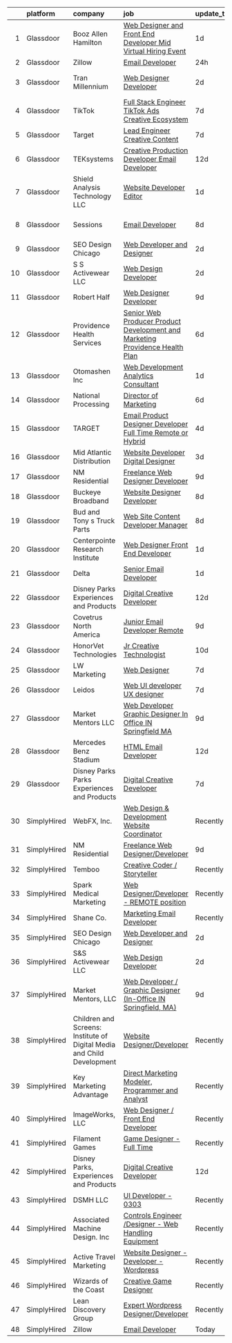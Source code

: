 

|    | platform    | company                                                                | job                                                                                                                                                                                                                                                                                                                                                                                                                                                                                                                                                                                                                                                                                                                                                                                                                                                                                                                                                                                                                                                                                                                                                                                                                                                                                                                                                                                 | update_time   | location             |
|---:|:------------|:-----------------------------------------------------------------------|:------------------------------------------------------------------------------------------------------------------------------------------------------------------------------------------------------------------------------------------------------------------------------------------------------------------------------------------------------------------------------------------------------------------------------------------------------------------------------------------------------------------------------------------------------------------------------------------------------------------------------------------------------------------------------------------------------------------------------------------------------------------------------------------------------------------------------------------------------------------------------------------------------------------------------------------------------------------------------------------------------------------------------------------------------------------------------------------------------------------------------------------------------------------------------------------------------------------------------------------------------------------------------------------------------------------------------------------------------------------------------------|:--------------|:---------------------|
|  1 | Glassdoor   | Booz Allen Hamilton                                                    | [Web Designer and Front End Developer  Mid Virtual Hiring Event](https://www.glassdoor.com/partner/jobListing.htm?pos=114&ao=1110586&s=58&guid=0000018128504397b72f4e9451a7d44b&src=GD_JOB_AD&t=SR&vt=w&cs=1_1d7a5528&cb=1654238758127&jobListingId=1007911669713&cpc=FA84DF7EA1EC2398&jrtk=3-0-1g4k50gtnq6fl801-1g4k50gu7hara800-9e9718d471a8fd7e--6NYlbfkN0Btxs39KmTzjw_u_hUXcyTcLpNeUj18C2Nw5A7DCW0FWOPSvZxadnbHwo8zrtF5VbhTEALcsQAsVPVeWG1EgPBnbjqakfcllnYVWQ4F81xWwo1D688Yr3CgetjFl95xaiOyOH9QW8XunP-N9QyN9W3LbT8sTkQRBjLIkEQmoLAmKpEJsNEAGswgWI3bW4V7x8SKSc2z9VQClbZi8-wD49sOfe3n9i6ZHDOW-IcYiI49wBxvnr5siGx712eNb0EvnOKRwILtISg6uc5DCLKWn-kHvxkk4RJQaGQ6jLY4-vM6Y9j9OrLgRZMe14XxqDRo9MQVhAi5LCOC1qHfrbu3Wvk7Yu1wmYn70xhwhHIWz5q5wZHwNwAhyO1eJhP1l5E5wF16Q_L417avx-IQbA8M2-lqGptBm-VIv60L4Tepp31XKsyp6bKENPdVMRleNDKnnB4QB0EyrkpzOLVN8nME2t-TR7yu4XqZTKoczYyp2E2ZM62Ofoi2hRKpKvncRN31_oxgPzF9HE5iFgEkcIZzTBhmlURxR_B-8Y2KgRafmHerQapKD2zRFRd2YX7JgO0nzlpcmGXSHr_ZS9OmaTkEDiUrhQWWBhcJrELUFxCkeDrZRtJCwdh46eGuNJCebIsSU1lr7Z_DjLiZvojx-9dijQ8UWJL4wVKBRGaIPp_9YqJSTRKZgBALlIvcyZjKgZczWrr5HpWqSg5y5UsO7NHYmD7FRbpDzy52ukkZnWgt7MhGAg%3D%3D)                                                                                                                                                                                                                                    | 1d            | Reston, VA           |
|  2 | Glassdoor   | Zillow                                                                 | [Email Developer](https://www.glassdoor.com/partner/jobListing.htm?pos=107&ao=1110586&s=58&guid=0000018128504397b72f4e9451a7d44b&src=GD_JOB_AD&t=SR&vt=w&cs=1_5640ebe2&cb=1654238758126&jobListingId=1007914140809&cpc=654405A9B1E0A9F5&jrtk=3-0-1g4k50gtnq6fl801-1g4k50gu7hara800-d5a371a2296d9443--6NYlbfkN0ANMurRYyPEXg08u6OamUd1Mvhk-zhFSGYIZgoJR86UvYL2v6MoUqae-sD5DnU21vr3PQNu8ZSqa2obWZbktWxgr0g78Syxir6qFJq9FS2-QcG1zbH-ZdReyN6tfx4WDorKu6fRAqkaeyW2Vts6RUdmNBZQ99TRrPTVGAhRaKI307A3YhR2uAcPw8g0Hs7yBnbR7Mo1s7Ygo7ndZJS-iTgHctXNNJckJ4qJr-UQSOzlQibySgeXQ4xpA1snQd4lQRg5ssjVRSHwOs0GrM0GSduASyaVSL9lDHf0gRE6A4nvKCYfilQ6gPOYXvcyz1tYVkBxFH7MHx1qx1i6gGy262_aZI2SDTFpCvzjZnbawpx4Gx164LT1HURsmj_gQQ-CljiH95lHObAhvN0WkB8xDGLdH7knPDBidHa3I00-GDVAvwMVlJ34URI-MafxvXwVS-QewKjOVwz2gEBIivWA1Cj6KNt23iLxMjTI_e7Ljof8VrGj5U_eUQqIVVKAJ1aLkCQezeerfh4V8quRo3TwZdJbcNPHGLZ3dOxWkhHkOX9X0WQ5bWWWm6xtwNjB84r5X2wEbz-bKnl9_c80-gV-aKmHLwyWFOtLWyhl-evEnk68rLxJOGc2uIVaWGkMulEuJwcywucSZOuwh3yn11IKc0z3dP-V3KqI_PNnA657AwVV-UCfB0LewzxN6pnjUJbuPti7NcRvKEhpK7dadMr09P9b_xgLIrbyF7E5vWJ2Sk_0VuC4h3-EWXQ9N6A2F1w9tJQod77QLlVAyv8wlKO_XMjrjMJAz6cbUTmrE6IkBmqJwEL12XS4d98qEaC8wlwNzeFiDiPBkaS-HmVZt4qpZGVVVU0ukjiZqVuj7dcnFKjIWdH8ifnI8AFLt_zri4x2fqg%3D)                                                                                                                                 | 24h           | Remote               |
|  3 | Glassdoor   | Tran Millennium                                                        | [Web Designer Developer](https://www.glassdoor.com/partner/jobListing.htm?pos=106&ao=1110586&s=58&guid=0000018128504397b72f4e9451a7d44b&src=GD_JOB_AD&t=SR&vt=w&ea=1&cs=1_9356bd9e&cb=1654238758126&jobListingId=1007907064996&cpc=31763034DC79FFE4&jrtk=3-0-1g4k50gtnq6fl801-1g4k50gu7hara800-4380dd67a871539e--6NYlbfkN0Cp_WSJKd_Pz82imZmURPbhd3kYBsiZi4lpMLOH6vOlLMqbuwfEg4rdHZ-5cGPka9Gjdk3C_6PRJ7cT88hxlBe2xFYnDicuHradAybaxUoCuY-ore5IEssfa27lIp0dCqN4SMBsLIG0i2PLGVZU1PzgG-CYQweitE9Q0KmStWUIySVfI0HceJXI5oiuIiYvPKZThYYpjfFYlZN2PRpq433itYWwGOGZf85yzA229kX5C24BRbuoZuwxKE9uFJDmMLpLUMNUpHS93bSPkhVIpZw3LwIAOI8w9CpXeb2WqXZBABD_oxrFtFiJL6NtqVS0hYMOwlIQmzYgjYPaOAMyDwLkNK_dyheE7CJsHixBg9brpnyNUO_jfcpECFGxoVrPB3euiauVqQhtUDYtBOa49K0d5rT8uXVVVPEu8flo34oQ2MDxt7w3rIWxjwPYX7T-T7DdDHTZbfO--YmXhu_oBgTdxwhPOb_brZjLHytm42rlf1NSW3qyGwQjfpnJywLTv5M%3D)                                                                                                                                                                                                                                                                                                                                                                                                                                                                                                                     | 2d            | San Francisco, CA    |
|  4 | Glassdoor   | TikTok                                                                 | [Full Stack Engineer  TikTok Ads Creative   Ecosystem](https://www.glassdoor.com/partner/jobListing.htm?pos=130&ao=1136043&s=58&guid=0000018128504397b72f4e9451a7d44b&src=GD_JOB_AD&t=SR&vt=w&cs=1_056855c6&cb=1654238758129&jobListingId=1007895015938&jrtk=3-0-1g4k50gtnq6fl801-1g4k50gu7hara800-bf78653741d4ae0d-)                                                                                                                                                                                                                                                                                                                                                                                                                                                                                                                                                                                                                                                                                                                                                                                                                                                                                                                                                                                                                                                               | 7d            | Los Angeles, CA      |
|  5 | Glassdoor   | Target                                                                 | [Lead Engineer   Creative Content](https://www.glassdoor.com/partner/jobListing.htm?pos=110&ao=1110586&s=58&guid=0000018128504397b72f4e9451a7d44b&src=GD_JOB_AD&t=SR&vt=w&cs=1_e8954dac&cb=1654238758127&jobListingId=1007895429166&cpc=F2E91DB1AE7076E1&jrtk=3-0-1g4k50gtnq6fl801-1g4k50gu7hara800-47f659a342ca9cdf--6NYlbfkN0AgONBeCfCTVljpwzR96jFX3mtyFC--n153CYnqiKkqIbEzGownH_L0_wgVvmdp1a2bfVqkckYn9Q2lr1FOqDGHhXGRpztYuKil6dk7w7GOsIU6MaNIx2VG813d8btbZtEEHTQgxP_mED2OtB8l09ia6xzVcEkBp5Qzp4W5Y1PgAShkD7IPQxZuacIyLCeEEiTIduF1ZWCJD99ostDunkbQ2QzuPHMb4mFgrO2BDRnQyqVCAP9JYPhE1ET3D6MRLHzAopGiibYFtiOLjtXjfqd4YfKFnPmXjUBtBMSPhdpim5DIzW7zXiF4qxwr07oYGRdkU45AlfkhxbLNQ4_jytU6F05PkJ8auZfS7AY2T666HVtNdfRLp9--z7go9TnUXqy4s8rQXge5c1O3gqaT0SM9wy_2Qv5mHrwrMSnnxIOAR8BAIdNoGmvTE3MQRubHX70%3D)                                                                                                                                                                                                                                                                                                                                                                                                                                                                                                                                                                                | 7d            | Brooklyn Park, MN    |
|  6 | Glassdoor   | TEKsystems                                                             | [Creative Production Developer  Email Developer ](https://www.glassdoor.com/partner/jobListing.htm?pos=116&ao=1110586&s=58&guid=0000018128504397b72f4e9451a7d44b&src=GD_JOB_AD&t=SR&vt=w&cs=1_bd0d3981&cb=1654238758128&jobListingId=1007881109878&cpc=6FC5BA77C9A4CD78&jrtk=3-0-1g4k50gtnq6fl801-1g4k50gu7hara800-e35d547a0e4b5d47--6NYlbfkN0AuKz8EBO1xHDEL7V2YF9xF3dC_I9B9i-Zw2Jh8clPMK9BxhHDJszxSyW718EipT5NZMj3EBOgIgA0uWwEm3DTBgaZ73Oz_rNtrM0hv37lKMHXbIT4xzy-gWqWw3lbC-4Gcj_6cHd4C_zCD1WLTPTYUZx3xuhaIYNUjvb8pA4ThrviyUqYwdwRFE4ZVOjgjlu2Bpqdctnf8DAx6XKfd0jGRZhuVIiYgmeqdbYa6lFA3e7ySeKNJ0uOapbom5AlJjI5NXZIRHCS41SSG4dqTLUuyqVlAex6tQ61mY6YQYFKantTRxaFjCXTaoND2PG-LTwjPRjzXJnvLXE8EAhzygIlsARq8Zji8XL9Ezl1PgZtudcxV5UWRohj_UFWgy2OidpKRUd8tI0DsrAPZhH8v6fF4v7GedaGtGG0n-9bY1PKDuVW0GYNNAFsuKuqgOczAy_VtnyvPdrhg7RdLFDumI9botQHoXIRjRJ5bys9A2yIfhXWZgujwKQ_d3S-CbeHR2dzZC2tjeIlariDJfCyoyF4hLv5hiFOT8Rd3g54u9XOnwAIeXkO9pLAsqy1sh-EX109z-2DTpfHHJlGSMUlmGCrFn9xHIG85V1cxksbOc56HpCfVHHfv_PWAxO6lplGfBfQgrGDKnQlyne8lKfdEKOr9UqHoihVJJydlh4wqX2M4dL_Bn-C3kyraxCR_I6HYr93kPILIoJ08UGTv7JQ0hMAKjbjSCMPssFpcuvrc8M_57fQV8uLsPEdKSdpcS_GscAZN5rMQanke9METprwlAq7We5K5mf-iUTpgPUq1w867OLqWVtzH9dEIE-k37O5IoFpiNRS8SP194Ac6ZJ6TGkL5o4afJ-MyhuVlsmLkc8LIpGQZBkr5X65tZY8yzDKht3lWsXhretxlF8lJNlJKBSRzcfKOepsqt3SLZQSRSdU5ATGhueP4s5m0i_KCD9JIeJh1oB493qhEyw%3D%3D)                   | 12d           | San Diego, CA        |
|  7 | Glassdoor   | Shield Analysis Technology  LLC                                        | [Website Developer   Editor](https://www.glassdoor.com/partner/jobListing.htm?pos=104&ao=1110586&s=58&guid=0000018128504397b72f4e9451a7d44b&src=GD_JOB_AD&t=SR&vt=w&ea=1&cs=1_451b1ff8&cb=1654238758126&jobListingId=1007910318418&cpc=15BBF65FD12A0AA3&jrtk=3-0-1g4k50gtnq6fl801-1g4k50gu7hara800-1892fc351d5545fc--6NYlbfkN0A7LSr4CKZbumFuJknH5ykF-QeZfrUa1JqeHNw83nAVsH8lo3uH_6lugSpin4uZHVi1kMiaB4MGUQ-QxtgHE0ovt8yOD-Sl5ApIsHXCZxiEtMS6SqhOo4dhLxdscFZ0bESxhugF_VPlDnSTY0-BF8B2APJCm9FWs9Q941fcoRAxd96HFbEEwfsfw4CtRgTJuqki2L9tsLuygs1GfPg3tnMPxubHVemotq6hUkozdedv1Wacbv_gIY1E3rJu1wext39JDpYGk6pLmdg77_JAxkrf5krcSJWm7Xb5JDfPg8s8TpZ8NxjMbglVZCkg5gHgFax40ytQy8yKdV0CdfawQLT4lpOFQiRMMM3TVCIvdVEYx2iWKcZyVVNSsmssXPxoJTr_m3kH0lIZXJgHY0rKwIPfLztx7UvIftvX9yZtnXbKBrQc7FoCQMyqgevF4Ttyd4iYm6cfHU54L_ZtMnIF3zKMvgm8Xwrtd-PO-JZ67yu9i5rs01VeaozqFHz0l6Dzg88%3D)                                                                                                                                                                                                                                                                                                                                                                                                                                                                                                                 | 1d            | Fort Belvoir, VA     |
|  8 | Glassdoor   | Sessions                                                               | [Email Developer](https://www.glassdoor.com/partner/jobListing.htm?pos=128&ao=1136043&s=58&guid=0000018128504397b72f4e9451a7d44b&src=GD_JOB_AD&t=SR&vt=w&ea=1&cs=1_fcd07e1c&cb=1654238758129&jobListingId=1007892911306&jrtk=3-0-1g4k50gtnq6fl801-1g4k50gu7hara800-9548a622875b6647-)                                                                                                                                                                                                                                                                                                                                                                                                                                                                                                                                                                                                                                                                                                                                                                                                                                                                                                                                                                                                                                                                                               | 8d            | San Francisco, CA    |
|  9 | Glassdoor   | SEO Design Chicago                                                     | [Web Developer and Designer](https://www.glassdoor.com/partner/jobListing.htm?pos=122&ao=1136043&s=58&guid=0000018128504397b72f4e9451a7d44b&src=GD_JOB_AD&t=SR&vt=w&ea=1&cs=1_07477e2b&cb=1654238758128&jobListingId=1007905745551&jrtk=3-0-1g4k50gtnq6fl801-1g4k50gu7hara800-edb5c12235ecbca6-)                                                                                                                                                                                                                                                                                                                                                                                                                                                                                                                                                                                                                                                                                                                                                                                                                                                                                                                                                                                                                                                                                    | 2d            | Remote               |
| 10 | Glassdoor   | S S Activewear LLC                                                     | [Web Design Developer](https://www.glassdoor.com/partner/jobListing.htm?pos=102&ao=1110586&s=58&guid=0000018128504397b72f4e9451a7d44b&src=GD_JOB_AD&t=SR&vt=w&cs=1_204f8f34&cb=1654238758125&jobListingId=1007907546318&cpc=FB5E57925FE7E5BC&jrtk=3-0-1g4k50gtnq6fl801-1g4k50gu7hara800-9a94e0e65c736bca--6NYlbfkN0Ajr136nt6A_LHOZ7dazkZBMRVGXfFx1UH3hXSlGZi78qV2vh4IIPaG56QxCFgA56Adpr9RaXdipIXu1R4bmSOvMziN5foyE-Hu6-wOJzorB798i-BTTof0WkY407sJ8JJ-b48jkEdELNvzxft-sRf5NMtJ6JiYIBRDHRpWroXbQqBaO_5kxxHvN-KYbt9H9FU-F8bCVWeed56PDkhqUEuRGHhHzWK0Nu3lZP0kPet2iRwACwaCwOfDb-EMyWgGqkHFG_4TpsgnkNsjyJIwiPAabF7zNEyoyK5stq4DIxbqV90FTNdlxPr1FSRfNF8rW1BWehOuT46LTVaMvt7fKBiPzqpspMIOkuSFyf-VFwMNrZkM4mDAMvrmseC_0zuoHFbwCJsWW1_PtaLAVDUq-w_hOEn0Ok0f5l0K0SjFvE7kEDN4J3rcnLh6S8jy5WRRnvztZoN1USY3ihRI_TroPYWm4szN4r_HZl6wb5sFn7-h7koxysanPaO54GYK00tRz5cIO111ZKP-Yt6Yyllrq2GxWcnFD2-QcLhh1WhndNgFf06ypf_nriiTxSN3Fqg315BiFht5U_NVKhN9Wx1Bfpe-GX7Nt0UdajRGzSJwCzaEEOZRmG7KpfmKAWYLz6jjU9XSizbDMfYMek0gvhKFmtqFAXn9GMJ1Z3RD5ZLaRKF6xBqPXopENb_YQpcK94WUV_z8o1MAy56lrnSwwvC7h6rxq-VW5SxEan8nB45QjXVDJcMT_zehA-WW8Fkv7lgqHhd0BuI1XMgTMQ%3D%3D)                                                                                                                                                                                                                                              | 2d            | Bolingbrook, IL      |
| 11 | Glassdoor   | Robert Half                                                            | [Web Designer Developer](https://www.glassdoor.com/partner/jobListing.htm?pos=118&ao=1110586&s=58&guid=0000018128504397b72f4e9451a7d44b&src=GD_JOB_AD&t=SR&vt=w&ea=1&cs=1_14385dbb&cb=1654238758128&jobListingId=1007890068166&cpc=451933188B21919D&jrtk=3-0-1g4k50gtnq6fl801-1g4k50gu7hara800-87c653a9571dac9a--6NYlbfkN0CpzDdaQkua3np5pkmj49lKioZwmwxQ-yx5plwbYmV_M6xSIJIkD0PnUNXzipg6tz4tq_jVzWLXVFyKCxzqtIOfUzxPOzTYvTnZPm6L1GisFSlmh5d1NpM_lbsKx80V0NTAF7MUf78H2ri317Ils6YbjzhmNo8GUyXNjCaAeAR0BsrwWkuwdiTE2WXmnwFgKMop14af2WZ6_xjye7v7b3IEADudN_Ih_ZR_ZDN6K04mGYwV8woNM9MIXMft9NN7eFtTBBbt2B6eFQt4CphqpI3qfMOVE7ESpdW6rVNhKHCk8_cIUl5VoGQzZTESpCPOyxNuUSggmsi37p8_mvW2Y_LXSo9huqek9xsry8FDcn6uUESiZHuy8YRFI9Uglt7nnozssnMluRVicBRBrOlv0IAw2xmqHfsbkAtwKwFPy7IddqDPJa0Cml6cVsrns2ypwCesTm-OeAoM5ukem5iuX6rLLu1gROiDnXP9Unjl4-laOtBZMfh8D-4LgRee2ock33twXrFdlCUsbC_RPiBoAFVyCU5cR0lD5qIUlndDH3Z4DcPKw9DKXbrn)                                                                                                                                                                                                                                                                                                                                                                                                                                                                   | 9d            | Addison, TX          |
| 12 | Glassdoor   | Providence Health   Services                                           | [Senior Web Producer   Product Development and Marketing   Providence Health Plan](https://www.glassdoor.com/partner/jobListing.htm?pos=117&ao=1110586&s=58&guid=0000018128504397b72f4e9451a7d44b&src=GD_JOB_AD&t=SR&vt=w&cs=1_98a68178&cb=1654238758128&jobListingId=1007899611812&cpc=723ADC3DFE402989&jrtk=3-0-1g4k50gtnq6fl801-1g4k50gu7hara800-36b7d377ce70bda0--6NYlbfkN0Bj4lYZ0M5yxxa7tyFbHAWUP1pysy1FBvN5vSuPAcu0BMe6Mf0ijDZBJeViOFGwhCqFR6PeJHPG0GfZpVRe_rSJj2lZcf9j3GhMYzDhg4OHVrt5ve33HTVkhEC5dBZAuWnYU9plbQITc7H2zFDZZ13QY_HkfT73etJtWDUTRiaLV8tDbW7HSVpEVrRmJyHzc-0yLRzF_3y30Vg8FiUKowLZAt3BIJZLSn8oMHZM7DoBBEUeiplaGOL8RwkDRvNxoIXT7IB2D9NGVMmhJT-Jr3OM6IIXOqQPkarp74avuZ9DSISSts_JqcqziTnGZ6MDtD-coTCpMs-ViehQBmqANDnvsz6h3sQJ-wkxU9kpOK8YvqcsuQn7zg-jTVyPZhu9Fbf8J0zbCAwtDdyiMo-ZF4sUsEQpn9gGdphJqbyQ3FMUpWHSRG4gHYJDSOaP-40g-ooYzEY6HdgfR7DDxuIYQ-RWLrj46IGrXQe-KCly7nbwEOrgxUp4mj6j7NgeohGkpQ9UVkOoSv23Kd4BgeTbAKzO_erQ4_OfoFFBWP9_RdKYvgBd2PMYUYcu7YpZDksznt4%3D)                                                                                                                                                                                                                                                                                                                                                                                                | 6d            | Vancouver, WA        |
| 13 | Glassdoor   | Otomashen Inc                                                          | [Web Development   Analytics Consultant](https://www.glassdoor.com/partner/jobListing.htm?pos=120&ao=1110586&s=58&guid=0000018128504397b72f4e9451a7d44b&src=GD_JOB_AD&t=SR&vt=w&ea=1&cs=1_7f47e563&cb=1654238758128&jobListingId=1007910044357&cpc=F41FEAB56D215062&jrtk=3-0-1g4k50gtnq6fl801-1g4k50gu7hara800-7f9d6fba4d1984c1--6NYlbfkN0DTvtoqktU-aaZHXeGwDg0D5Yy7XbOWxpdcnJgUddNWsDjBWY6ZI834NPhZpr91kLa3xmeoAv2VDAkr4EsHgtAhMA5CwwH4IdeO5pgFdE-c4H5WcIXlUVpA5mYf8iEbNQkIHiWMr2KDg4vuVh8UkHwhXPyBDYqg_UDw3plJFNF8tkSXGwQG_j7x063Y7VKW2_b1sYsG_IJRKoDKQzaZQ2CQL6nPBXuLsHqHAeZAG00NaKDEDM3FWsOVNF6xo0gfc4SUb_qbrpLPPT2gVX5UUzi_CJnYNUs5hnt8npwpka6PecrkNVeynYDMdZqz56ZfOMO2skqv_sqB3qrojWXj9pZL42puHuI2gT2tXWjQP3QBLXJKe1MKEP63xn9v_JbHMm-USfztis1jnUBFqCXfZ3ROObLcmQPjBTruY5OzSl-2TBBafpysNJ2Pj5Yoc6-hFMDEZ8JX6CYgI30WM82VZekpu9-32cs7nO_X6DlOujgDvSjbeu3wxHnYuP38BRWwIakArJ-nSCuGcw%3D%3D)                                                                                                                                                                                                                                                                                                                                                                                                                                                                                       | 1d            | Zanesville, OH       |
| 14 | Glassdoor   | National Processing                                                    | [Director of Marketing](https://www.glassdoor.com/partner/jobListing.htm?pos=108&ao=1110586&s=58&guid=0000018128504397b72f4e9451a7d44b&src=GD_JOB_AD&t=SR&vt=w&ea=1&cs=1_4a439c47&cb=1654238758127&jobListingId=1007899258396&cpc=66EACBD3E279A8FF&jrtk=3-0-1g4k50gtnq6fl801-1g4k50gu7hara800-947b267017f87e14--6NYlbfkN0AO-lx13pzomzdSppJUWL3QXsQT8oyFk4U4LWH8QC50Cr-zBueLseaIpkkkJPr_5hKBI-HdPp9CW4PwmGJZ23fbNpF3sOv-Qz5rN0rZXmH6HfM2DjqljLBGoEdTx-afSUvuzP0UerW0Vy09R_u_c9qM-Yx3Qx3IOKHmM9nm5-AmRkNNPqyijCRBatfRQTE1AOm_I2sg7g24FML5dUvye5Oe87CLM7teeZ4gPPNqRDbvDiG1SW0M-mJ1RGs9zFlNo80zGW3umdHFibRxsdLrHkhqOtTV5g1QIHfh6cA2Pq101c8qig5mGFG98EYaB6ooCAp2cr2gn9cvxpi4O8i1OVsWwO7zJwzjUaq2apU-Etpuy2CbwbAAsKkyrstekzShVesg2Azw4mW5CcRA0e8p0ukZZiNSV8ACasMuY9Iaq2ciAkyGgkXyGobRfCpUTzvU5xbzsYXAm7dG-L_N9YJpSruNLv1TndDNe0v_X1QxjaTXfahLsHAFHX5hYxt4tSHz162UeINg4RmT5Q%3D%3D)                                                                                                                                                                                                                                                                                                                                                                                                                                                                                                        | 6d            | Orem, UT             |
| 15 | Glassdoor   | TARGET                                                                 | [Email Product Designer   Developer  Full Time Remote or Hybrid ](https://www.glassdoor.com/partner/jobListing.htm?pos=126&ao=1136043&s=58&guid=0000018128504397b72f4e9451a7d44b&src=GD_JOB_AD&t=SR&vt=w&cs=1_3bb9ef6b&cb=1654238758129&jobListingId=1007900471696&jrtk=3-0-1g4k50gtnq6fl801-1g4k50gu7hara800-d89c527548f3a6a0-)                                                                                                                                                                                                                                                                                                                                                                                                                                                                                                                                                                                                                                                                                                                                                                                                                                                                                                                                                                                                                                                    | 4d            | Minneapolis, MN      |
| 16 | Glassdoor   | Mid Atlantic Distribution                                              | [Website Developer   Digital Designer](https://www.glassdoor.com/partner/jobListing.htm?pos=112&ao=1110586&s=58&guid=0000018128504397b72f4e9451a7d44b&src=GD_JOB_AD&t=SR&vt=w&ea=1&cs=1_364c09d9&cb=1654238758127&jobListingId=1007903294411&cpc=632C08DE5A4EA969&jrtk=3-0-1g4k50gtnq6fl801-1g4k50gu7hara800-2b67c79111503ea4--6NYlbfkN0BFoUiGhYgMv7mY7eF-LUw5iBVmnYrkwGa4q8pcO4KaVnLrhYX2UEPCV2Z8xr9c14HKUUNq9DvnCyysFLQSGDIXNyuipCfsfrXAIskEj7Qd1qOVlTRTHFDUJjSUZy5S8u-oMzntyD7XA4wR23HXW9mL44-sFXbxUo5zag_3hC_G7woMXF7Qes8IAeHwMkVNk0Llx1NtYyIncxT2P9snNt2So2UX-9fWUiSYXKshokLf5lRN9oHABHQGE-b3fVdJpulWXlTZqjFfNEP-6GNjYRQpIHyV_wau4w7Kt9OFXU6c3b7TWNOQc4DVawY2oraPDAaNncB1QMN5JOB0lwYhT6XOrW_xQWhKhO1FXnqhs5azklAd21rS3vnTF__Dd0UVMvnqhaPFeTXzGCAmRwTR30VsvBVA_TjBVBPjioTHJGfgNTza8unsexrnQCOd3AJYax7h1KUVQg3evFF60Vmrub9-rl4gDqV7ex37eNzwxk8Vi5dsDzk6pQPs6KCxOTn0YrcXkB-m49xAIQ%3D%3D)                                                                                                                                                                                                                                                                                                                                                                                                                                                                                         | 3d            | Durham, NC           |
| 17 | Glassdoor   | NM Residential                                                         | [Freelance Web Designer Developer](https://www.glassdoor.com/partner/jobListing.htm?pos=127&ao=1136043&s=58&guid=0000018128504397b72f4e9451a7d44b&src=GD_JOB_AD&t=SR&vt=w&ea=1&cs=1_393bda3f&cb=1654238758129&jobListingId=1007889424611&jrtk=3-0-1g4k50gtnq6fl801-1g4k50gu7hara800-8b33379d0efd92ef-)                                                                                                                                                                                                                                                                                                                                                                                                                                                                                                                                                                                                                                                                                                                                                                                                                                                                                                                                                                                                                                                                              | 9d            | Orlando, FL          |
| 18 | Glassdoor   | Buckeye Broadband                                                      | [Website Designer Developer](https://www.glassdoor.com/partner/jobListing.htm?pos=115&ao=1110586&s=58&guid=0000018128504397b72f4e9451a7d44b&src=GD_JOB_AD&t=SR&vt=w&ea=1&cs=1_07f1cd80&cb=1654238758128&jobListingId=1007892444672&cpc=654405A9B1E0A9F5&jrtk=3-0-1g4k50gtnq6fl801-1g4k50gu7hara800-9d3796651fe43207--6NYlbfkN0DDmOwFuYy1-IGhenWxj6rZmHL3sido_coM9cPKCevLMh9RSnvCRogTTFMO-82f4dc21FJUjC2rci7LGqOPyQIvZuW5UBiz1-ZpCepqKz1azeuBgdLRUyGBNyWZJkyyzkX0hB6Nv7GEYchU7jHch1Yng2OHXqu9JtvBzn3gEAC0o7aS5MkJLn036p2_zFECVRWo2F1LnSrzbcLO-veRUvhU9Un4BPsNvEg-TSmyjUiQbVQyHtxY43obLvlaemhWT5qqB0Ct8rBlFJpdse3vq11KUkadyl40BDvmuTmB5Jpkg7twprV2idLA65H5ZKbOJpW5_xjXaXGyU9KH2T63FX13F1TkXGlzcBaEtDDw6wu4qGRrEnAOJR2xxPK3QeaWOXR8JoDv-_Q9QuGQZbvNCrhIvsELZbK1nJ3vxhTnmTWXjR1EMhFSshCpPOogFlEYVBD1wJMv3UWWhiAp_bkWqk460o6ktUptczPBgd4vYbdpGbf7TC077NzzxL9lj382HrnCi9gDAhLkBg%3D%3D)                                                                                                                                                                                                                                                                                                                                                                                                                                                                                                   | 8d            | Toledo, OH           |
| 19 | Glassdoor   | Bud and Tony s Truck Parts                                             | [Web Site Content Developer Manager](https://www.glassdoor.com/partner/jobListing.htm?pos=105&ao=1110586&s=58&guid=0000018128504397b72f4e9451a7d44b&src=GD_JOB_AD&t=SR&vt=w&ea=1&cs=1_c3a96b9d&cb=1654238758126&jobListingId=1007892151006&cpc=A5A1FAFC3DFA52A8&jrtk=3-0-1g4k50gtnq6fl801-1g4k50gu7hara800-37a9e411a789a9f8--6NYlbfkN0CMqAU-OFBhsNaRR6vp3pP6x0mFi-Km7glRX3whY4SgNIBIyXQ9AXISazul6OWJ2Bk5SXF1yXZv6S8dni972IUibODOVIXi2_HBUt_lfApBnXxryqLNYKnIy-uaGMWiJwnmBruXJKjnfDAOyDxhXq17uEk7hpm0FSAIZ3wee1DTvTZWAko0FNAYIrJoFQhaWZFaCuGpFyt8ixEgGzJNJU6PdCFKDNt1HXIFGwdVzXFeQmhsdePWi6G-vG8CPtDzw3ZQZ8H2hB56yzqv76MTI9EZqP3eww7H4BXrkgB6U8tD7UrrZcBBZNjX1iOIcBY-oiXRZwNZOSIUVylMRRvjERTf_k6rz9EYr6WK2EUhJnbrhL26gRTXHw6Bhbdzsy2sEQtVC143P_C2Ukz-ZJZ4Bsllw6e_7v_tnGANvt_wZf5CaG18caWcarsl22Em792oF8ViI6WnVTfzlJMEHIANu-ZiOaMckuj2REnoun90zV5pViyJFxXpLUid3TeXemyI7Sd9F39F2IRDiZ8pselSphDi)                                                                                                                                                                                                                                                                                                                                                                                                                                                                                       | 8d            | Romeo, MI            |
| 20 | Glassdoor   | Centerpointe Research Institute                                        | [Web Designer   Front End Developer](https://www.glassdoor.com/partner/jobListing.htm?pos=109&ao=1110586&s=58&guid=0000018128504397b72f4e9451a7d44b&src=GD_JOB_AD&t=SR&vt=w&ea=1&cs=1_e8921818&cb=1654238758127&jobListingId=1007910194036&cpc=923E3B470662C757&jrtk=3-0-1g4k50gtnq6fl801-1g4k50gu7hara800-85249d8c0b1eba2b--6NYlbfkN0Cqv1zf8CiqPVm8PMYOa0ESPiL6fR4Vwuohy--AjGmshWjQE2eUqJ2wmAbySNuFR3IuqTVoUt_qYKmAe-SxV6MzQN1xhfmOSRPCvNmLSed0NjxqycnLSRQLQ5-48B3kZKEh6aeC0mfJwc41Uc2P_I2kPLI16Y-2mXa1onDs7iPv4C8ADIbJ-us40vHOpsVKfJMMC9mNbZ-CSsNoSmXnTXfwon29yTggdq9za-5WmkA_c96_lSrYjTPNP9LXiysEL_PWonU50SjwLV611KnZBpqrWvu8urGqMvlsXrPii6bVbxfcWTtoNujmVmGx4DAXuaLZIDIdwgoCzJE10LpoJNW5d0w93WyNp7m6cEEDpXH6-8tSahZ8aFf6GyLuz3lBvnEHz9sMBSoDPXayVHcaCPHRxcb-08SDu6OQnaDS12zFQStV8Np4392wbRA5zvLQ0TOpXxTmyXZu0KEB3Bai52KvOh-xurSq8Z9KzFfUfN2Q6JC-c5XKAZgfsVogTX7wLxVUsInfK5OLeg%3D%3D)                                                                                                                                                                                                                                                                                                                                                                                                                                                                                           | 1d            | Beaverton, OR        |
| 21 | Glassdoor   | Delta                                                                  | [Senior Email Developer](https://www.glassdoor.com/partner/jobListing.htm?pos=124&ao=1136043&s=58&guid=0000018128504397b72f4e9451a7d44b&src=GD_JOB_AD&t=SR&vt=w&cs=1_38f993cf&cb=1654238758129&jobListingId=1007909409494&jrtk=3-0-1g4k50gtnq6fl801-1g4k50gu7hara800-b5686bcb9fe509d0-)                                                                                                                                                                                                                                                                                                                                                                                                                                                                                                                                                                                                                                                                                                                                                                                                                                                                                                                                                                                                                                                                                             | 1d            | Atlanta, GA          |
| 22 | Glassdoor   | Disney Parks  Experiences and Products                                 | [Digital Creative Developer](https://www.glassdoor.com/partner/jobListing.htm?pos=125&ao=1136043&s=58&guid=0000018128504397b72f4e9451a7d44b&src=GD_JOB_AD&t=SR&vt=w&cs=1_f9df370c&cb=1654238758129&jobListingId=1007881333218&jrtk=3-0-1g4k50gtnq6fl801-1g4k50gu7hara800-9d78675828d93b71-)                                                                                                                                                                                                                                                                                                                                                                                                                                                                                                                                                                                                                                                                                                                                                                                                                                                                                                                                                                                                                                                                                         | 12d           | Celebration, FL      |
| 23 | Glassdoor   | Covetrus  North America                                                | [Junior Email Developer  Remote ](https://www.glassdoor.com/partner/jobListing.htm?pos=123&ao=1136043&s=58&guid=0000018128504397b72f4e9451a7d44b&src=GD_JOB_AD&t=SR&vt=w&cs=1_d3b16eeb&cb=1654238758128&jobListingId=1007889463657&jrtk=3-0-1g4k50gtnq6fl801-1g4k50gu7hara800-eec3acbce98b5581-)                                                                                                                                                                                                                                                                                                                                                                                                                                                                                                                                                                                                                                                                                                                                                                                                                                                                                                                                                                                                                                                                                    | 9d            | Maine                |
| 24 | Glassdoor   | HonorVet Technologies                                                  | [Jr Creative Technologist](https://www.glassdoor.com/partner/jobListing.htm?pos=119&ao=1110586&s=58&guid=0000018128504397b72f4e9451a7d44b&src=GD_JOB_AD&t=SR&vt=w&ea=1&cs=1_6c009788&cb=1654238758128&jobListingId=1007886424127&cpc=8795CF9063CD573D&jrtk=3-0-1g4k50gtnq6fl801-1g4k50gu7hara800-adc588b7d6222908--6NYlbfkN0CPAXerPCigbGFrKuhnd5kMF9E892YZnMhVyLV70FU6X9q2VHhXkacy4oEVJb7uP5NHMcXyFfEapxyPyLvfC3aTJtIai2clDhq1fRs94PEaTc9FfrSeXv_6nshO3Rlr8kFFJY23xZzzYdXb18O3buVi02PWBO9K1L1OSdjCRq6Qds9bRlrLFM4XH3dJIUQsGUdX4l_E_pBAYa4VCD1PAvD5kE_8Hv9BV_Thdomn_uePeYKZeifqttgVEHcBrX45tjGsyxcYsAgN_2YWbcl-o6-GfmzYfeygqoiXIj-9lbhIf8BKtrxTx0Ca50WfCZFuIQclfQGuYAPb8qte14YD5iclrvXXnp-9wCrfoZoqwrPwnXVqmaaugO0FlvgdOV7u-EGIrCiEnAAoZxksYzTWt0d0H55Wn4dd80PUKvvfYfNLFKjJNHFipWpcahx-2-gsQZjQsfx6jlI8hpfEsLSlum3eDmwW-S_OyVzu-0VKB8suVFs-4N1hFKD3jFn10drx-MWWjCn3BnYKF9E70eNuREGZ4sCYoS5Jv-4VvsYnqzla7RXMTKSS4bjYKXf5Vnr54Ot7JVDl8OdA3yOq7anIDql_WLmsbbl9uy1pQ1XgU1HZRoOjp12WDeSEtvIZJSiNklkkA9tDnUsfqd11TDo1bV7mi6WlSRevgljf-xWTDa1AwlsjK0dx7snp1gQH1lVFJ0oWG3Du08aNgHkiPCYjorvLYDHa0xI4JAjQiNISqC51h_l10FAfxWl2kGPE4Ph-KcUOXzkiAhBZFMNj0DKKz-0WJjDW8fZUJiiptFMYwaRR4pp-bFzFQQr9YO16eeSnGK0TH-j07U0qI737Y1ua_KN8vyz1f0brwKfcfuxajxXkSIqBQAY3B4lw_6-CPztByOSWZKHq6H346mWyL5ln9zW6PjEmMe9xeh6wabQQ5ZeFUsgO5c2UrVIhZmmbxpoDEvfqWCVB5UgDko7HSidAyj9-oH_rb1XiYkVCwBhwoLYtYiQq--QOZZKJ) | 10d           | Santa Monica, CA     |
| 25 | Glassdoor   | LW Marketing                                                           | [Web Designer](https://www.glassdoor.com/partner/jobListing.htm?pos=101&ao=1110586&s=58&guid=0000018128504397b72f4e9451a7d44b&src=GD_JOB_AD&t=SR&vt=w&ea=1&cs=1_f7e9a84c&cb=1654238758126&jobListingId=1007895468321&cpc=6C10003F7186C362&jrtk=3-0-1g4k50gtnq6fl801-1g4k50gu7hara800-3d06236e05f6d6ba--6NYlbfkN0DfhRLDY5E7BVY3xhBTAobuSaZ3WR2SqAJ-w4NHeQGDZ_AVI7MoW9SUwOGs9_RAfrAHgCsjqAmyd0L6pLGceABC0g6YNCi_CHcKRNHjlY7FcUJrmQFGECGsyUm65aWq_IoRzvdVPewbiEFdQ5-bS4Bc0Ka3utPSsiD_VWk3KeUaZ1TrX8lmp4rqDA7_LBmhjeeMB4osuKFH7-IhCodTeS1N0FA9VwH74J4PnAf6ZFmA3iLqvXpKfb9Pruhid7XRmomv0zdzCINyQOeZKBSP55THFKyltrWNhsA3XBsMzrmqWfbIoXGn4GhGAG8D5DPNOKKTr9ASfDEMuXRxExnQVa0rBun5CYd2a5z_Tkwd0hEYPJbftBTXYpwep7aAR4MX2biorbDZR-Hk8icXJhgMEeXpOMsWpPmLVoDJFNdmSjQEJNT4jcHxaUIudsN4aZ6Tg1hbqqd1OSzIXZVPtPGRtgYSE3l-UN3REKqR9zZEL2SGAv50R59zdrr1UUflwpsCyRE%3D)                                                                                                                                                                                                                                                                                                                                                                                                                                                                                                                               | 7d            | Bonita Springs, FL   |
| 26 | Glassdoor   | Leidos                                                                 | [Web UI developer UX designer](https://www.glassdoor.com/partner/jobListing.htm?pos=111&ao=1110586&s=58&guid=0000018128504397b72f4e9451a7d44b&src=GD_JOB_AD&t=SR&vt=w&cs=1_21c67849&cb=1654238758127&jobListingId=1007895009792&cpc=ABD31432EBADCA3A&jrtk=3-0-1g4k50gtnq6fl801-1g4k50gu7hara800-d1b3de781d1be8ad--6NYlbfkN0CZUO70VSdYKA8PR3jfrSh5ljhqJhfDt0PzQCMubt8cRihWbmqO_-CcWTBwQGpXTiiSZxVQixoZL8Gqt0eiwtr6Y7MFdYSikW2j2XdpHuAqkeyPvSmkWyZBjpwW9J3xBE0hO6cGUpyZF5kcng95dSPjSDAJax7u-6GeFPmk-VZoiarueorSqU8CU0ZCEEV07yj-4xuxW34Fyy4E37wp7jDbTWXgycvEF-h2_wlTONJcSDElOpG1HE3ZDCs3_JSrT416MoFcIypWQRzs4QLxU4VWUd-LzpbrNh4aZWeGRl7tFn3sRj-wYE-SRJiqaEclrIjiU_3vd9RhS4PHM3UtR2icRPJGKfMVNGeobw_BNcECdMKuGfNG1Z4hRAv2XPwWXx-Ywfy1ZPTJoicTeDqUY3rzyU-WZ6hyoygHGdHvBAJR-4FvnnMyjMWgIyus-FY7pKSYgQcWHoEHaGO_sygNM7UoUvEyRPZeH7RxpsT0Gz7Y3oJfS9gk09uvN-JKYK1nXACEVuGZw2-l3JvuT_jsAJgOjsNz0jVJFIXovBKH3DToMpsQzvTWnRCi4FIsySM7xlsSAZR8zK9zqrZO126H_jxrh3M4L1iPOJjlndG1GDO-J1J3AQLCFNNq16_UgMK9lj8%3D)                                                                                                                                                                                                                                                                                                                                                                                    | 7d            | Bethesda, MD         |
| 27 | Glassdoor   | Market Mentors  LLC                                                    | [Web Developer   Graphic Designer  In Office IN Springfield  MA ](https://www.glassdoor.com/partner/jobListing.htm?pos=103&ao=1110586&s=58&guid=0000018128504397b72f4e9451a7d44b&src=GD_JOB_AD&t=SR&vt=w&ea=1&cs=1_95773674&cb=1654238758126&jobListingId=1007889803845&cpc=71B8D41A84FD9C56&jrtk=3-0-1g4k50gtnq6fl801-1g4k50gu7hara800-f77b1098f76c2301--6NYlbfkN0DrgQq5ECBajiuqohNCSf6c7_2Cek-sBUhiO2bmmkiCIbKsD5SArF_e2yV31TX9WZUGnXLHbjNyrIMLVsWEU7cRMTWPW6C2JjR-r3c0GOm-TbZJSQEI8G0svZ2V2hkw8cxkANUBSSdWHgKNkwP0tR-a98CB-pMA4685QyDeWnNYlPiF6eONY2YZEDuj9ebb5NnxfCQDRspkBice8Fjrk328k7r7a8c90gmF-jcz2vFfVd1iURhfmLebU5tq_v7SX5ZTnOxuJQ9QFlCkE3WGyQvoK6HdnirMECuoNSnix7kFCBaj7NrD3A7umNdNgPP1TsaMqX_GaJmm4H-We8ZTbNo6m61Y1J6Wna-RXJttiPTXohYFbVwRZSwJhz4f_zQ5MM5PhUoFCkBhFFFCQlvlJd8M50X_5QUgllzim7RSgfqS3Z9r1a9F1pUGKRr7dJFPJGB9O_b3fs5QdTeq3DXsxrlT7n52d5-Jh3UyITuKbjTS4qIopwm9BAHrWjxpIPd0oqSaXiyDJSLpRbMFrLmWCSF-QWGxKFpGlIgIpxjdGqmLgSvTpnqwASSO)                                                                                                                                                                                                                                                                                                                                                                                                                          | 9d            | Springfield, MA      |
| 28 | Glassdoor   | Mercedes Benz Stadium                                                  | [HTML Email Developer](https://www.glassdoor.com/partner/jobListing.htm?pos=129&ao=1136043&s=58&guid=0000018128504397b72f4e9451a7d44b&src=GD_JOB_AD&t=SR&vt=w&ea=1&cs=1_ac975da7&cb=1654238758129&jobListingId=1007881403844&jrtk=3-0-1g4k50gtnq6fl801-1g4k50gu7hara800-65a406784278250d-)                                                                                                                                                                                                                                                                                                                                                                                                                                                                                                                                                                                                                                                                                                                                                                                                                                                                                                                                                                                                                                                                                          | 12d           | Atlanta, GA          |
| 29 | Glassdoor   | Disney Parks Parks  Experiences and Products                           | [Digital Creative Developer](https://www.glassdoor.com/partner/jobListing.htm?pos=113&ao=1110586&s=58&guid=0000018128504397b72f4e9451a7d44b&src=GD_JOB_AD&t=SR&vt=w&cs=1_d4f69c11&cb=1654238758127&jobListingId=1007895971368&cpc=FAE5E775D180B2FB&jrtk=3-0-1g4k50gtnq6fl801-1g4k50gu7hara800-b0e601b76de82c01--6NYlbfkN0DAFTyt7pbDCC2JPO79CSdi1dIb81yjczP5qsKcZIxgiRd1qisRd4re16D_VG3-wzVt0-0D5x6rmhnCfnTvP4Txb8_PpyWqqT2VqxtP1j0zs9zn7EiJSWI2EO0Fdm_FMx0ApzUwHgBWafFWOvJRqX9mS6IM--2wtwQWyyEfviMI8U6ECK2kYaCOQUuTYKoVA9sYL8NkRxq6vGtKCDz0g0pVFG14Koh437bJzXXXnNGKcTUEbYmO_d3YRBAd6AStpuT_vjQ1ouYbWfTx5Sml8HW73mULXqEzjUnVm74BIIqg2tBydTrmHvg8kX3Rrqn69UiEAlIN2j9Nqhy6ZyDMlAwEiZLKK8hqMCDp3c8veqXzVbB9vH25H7Ro_zgFq8NPMY48unf3fgtA0t47baW4cxU4VdKSY6Ml9WpYYNpRsy0geQ436iTXCZkMoZvamLw1ZXc%3D)                                                                                                                                                                                                                                                                                                                                                                                                                                                                                                                                                                                      | 7d            | New York, NY         |
| 30 | SimplyHired | WebFX, Inc.                                                            | [Web Design & Development Website Coordinator](https://www.simplyhired.com/job/v-vzXBfE0PVJlM02GeHrlEw5kd4JZanBKYMGop9gR-nH0LBNF-E5_Q?q=creative+developer)                                                                                                                                                                                                                                                                                                                                                                                                                                                                                                                                                                                                                                                                                                                                                                                                                                                                                                                                                                                                                                                                                                                                                                                                                         | Recently      | Harrisburg, PA       |
| 31 | SimplyHired | NM Residential                                                         | [Freelance Web Designer/Developer](https://www.simplyhired.com/job/zao1aEnmjwM1sgDxz00dr4GlswQ0AExCBs1sMqgrE2RqVbHorF14Zw?q=creative+developer)                                                                                                                                                                                                                                                                                                                                                                                                                                                                                                                                                                                                                                                                                                                                                                                                                                                                                                                                                                                                                                                                                                                                                                                                                                     | 9d            | Orlando, FL          |
| 32 | SimplyHired | Temboo                                                                 | [Creative Coder / Storyteller](https://www.simplyhired.com/job/ARuheQ38A0Y0Qp9V_gtgU2UYZVP74ilQ8vcVZmkhbkuotjbTpNy0Pw?q=creative+developer)                                                                                                                                                                                                                                                                                                                                                                                                                                                                                                                                                                                                                                                                                                                                                                                                                                                                                                                                                                                                                                                                                                                                                                                                                                         | Recently      | New York, NY         |
| 33 | SimplyHired | Spark Medical Marketing                                                | [Web Designer/Developer - REMOTE position](https://www.simplyhired.com/job/35M66v77AdD9n8fOCx0TvbHKph55pnBEUtaBea4aPDsZPPSG2nNFfQ?q=creative+developer)                                                                                                                                                                                                                                                                                                                                                                                                                                                                                                                                                                                                                                                                                                                                                                                                                                                                                                                                                                                                                                                                                                                                                                                                                             | Recently      | Remote               |
| 34 | SimplyHired | Shane Co.                                                              | [Marketing Email Developer](https://www.simplyhired.com/job/RcP4Q7OUThQQkT9kWXMiLlc_Q9zZfe9KKH3XzOuyrbocOGRY5RxBgA?q=creative+developer)                                                                                                                                                                                                                                                                                                                                                                                                                                                                                                                                                                                                                                                                                                                                                                                                                                                                                                                                                                                                                                                                                                                                                                                                                                            | Recently      | Englewood, CO        |
| 35 | SimplyHired | SEO Design Chicago                                                     | [Web Developer and Designer](https://www.simplyhired.com/job/FjzmiF5LocletrYRA1n-Axbq9osZZ5ZuleN5Fh7qXPRhqE4TPW8oeA?q=creative+developer)                                                                                                                                                                                                                                                                                                                                                                                                                                                                                                                                                                                                                                                                                                                                                                                                                                                                                                                                                                                                                                                                                                                                                                                                                                           | 2d            | Remote               |
| 36 | SimplyHired | S&S Activewear LLC                                                     | [Web Design Developer](https://www.simplyhired.com/job/TuH2msxzb9LS3CArl4UOVxD5zPTBdOKytL-WwBVLNsDFqlRrd22OfQ?q=creative+developer)                                                                                                                                                                                                                                                                                                                                                                                                                                                                                                                                                                                                                                                                                                                                                                                                                                                                                                                                                                                                                                                                                                                                                                                                                                                 | 2d            | Bolingbrook, IL      |
| 37 | SimplyHired | Market Mentors, LLC                                                    | [Web Developer / Graphic Designer (In-Office IN Springfield, MA)](https://www.simplyhired.com/job/6kf3uuwQ1EOl7Fl3dSxs72FKsBasyP0W-R29HngWXbHTwb_VXh3XfA?q=creative+developer)                                                                                                                                                                                                                                                                                                                                                                                                                                                                                                                                                                                                                                                                                                                                                                                                                                                                                                                                                                                                                                                                                                                                                                                                      | 9d            | Springfield, MA      |
| 38 | SimplyHired | Children and Screens: Institute of Digital Media and Child Development | [Website Designer/Developer](https://www.simplyhired.com/job/HJob8m8F1MKzYKL-lv5DWPlFGsOOS-KrnRP-uIbm5omxKn3q0KksKA?q=creative+developer)                                                                                                                                                                                                                                                                                                                                                                                                                                                                                                                                                                                                                                                                                                                                                                                                                                                                                                                                                                                                                                                                                                                                                                                                                                           | Recently      | Remote               |
| 39 | SimplyHired | Key Marketing Advantage                                                | [Direct Marketing Modeler, Programmer and Analyst](https://www.simplyhired.com/job/UdIscpimnW2wE8_h27Mny_tMoFR1tXnQsZT_LQshbt782-jsPUazvA?q=creative+developer)                                                                                                                                                                                                                                                                                                                                                                                                                                                                                                                                                                                                                                                                                                                                                                                                                                                                                                                                                                                                                                                                                                                                                                                                                     | Recently      | Newtown, CT          |
| 40 | SimplyHired | ImageWorks, LLC                                                        | [Web Designer / Front End Developer](https://www.simplyhired.com/job/P-Qvgf8giFfzVJ1XN7qqCXweVx6qXKrWLxbkLCZsqlxPlHaVb_XSIQ?q=creative+developer)                                                                                                                                                                                                                                                                                                                                                                                                                                                                                                                                                                                                                                                                                                                                                                                                                                                                                                                                                                                                                                                                                                                                                                                                                                   | Recently      | Vernon Rockville, CT |
| 41 | SimplyHired | Filament Games                                                         | [Game Designer - Full Time](https://www.simplyhired.com/job/za9YGlCq2LdTEWz1RDqZvVDaJZmWg0vmZaFf5vel3FZzTd3Q98kgxA?q=creative+developer)                                                                                                                                                                                                                                                                                                                                                                                                                                                                                                                                                                                                                                                                                                                                                                                                                                                                                                                                                                                                                                                                                                                                                                                                                                            | Recently      | Madison, WI          |
| 42 | SimplyHired | Disney Parks, Experiences and Products                                 | [Digital Creative Developer](https://www.simplyhired.com/job/s_hoM4o4s416XZwqlW2hDohmPDahw6Q852gcgJH-RpsVqHhei7_H-w?q=creative+developer)                                                                                                                                                                                                                                                                                                                                                                                                                                                                                                                                                                                                                                                                                                                                                                                                                                                                                                                                                                                                                                                                                                                                                                                                                                           | 12d           | Celebration, FL      |
| 43 | SimplyHired | DSMH LLC                                                               | [UI Developer - 0303](https://www.simplyhired.com/job/5uYdSP7SsNGxK09_Ov6zNQhuxUKLX-oIXjlCgij6ADfw35AwOg5rvg?q=creative+developer)                                                                                                                                                                                                                                                                                                                                                                                                                                                                                                                                                                                                                                                                                                                                                                                                                                                                                                                                                                                                                                                                                                                                                                                                                                                  | Recently      | Peoria, IL           |
| 44 | SimplyHired | Associated Machine Design. Inc                                         | [Controls Engineer /Designer - Web Handling Equipment](https://www.simplyhired.com/job/iK0kyM3IlVtiPO41wje1x2-evlu3rt5ztJr6E_2pjcvfffQPX3zl5g?q=creative+developer)                                                                                                                                                                                                                                                                                                                                                                                                                                                                                                                                                                                                                                                                                                                                                                                                                                                                                                                                                                                                                                                                                                                                                                                                                 | Recently      | Green Bay, WI        |
| 45 | SimplyHired | Active Travel Marketing                                                | [Website Designer - Developer - Wordpress](https://www.simplyhired.com/job/qUxkhzgr-dNxPoyWUO_EjTRDyBng5GCJ3_C742NTV4DVyY_cbzsfWw?q=creative+developer)                                                                                                                                                                                                                                                                                                                                                                                                                                                                                                                                                                                                                                                                                                                                                                                                                                                                                                                                                                                                                                                                                                                                                                                                                             | Recently      | Remote               |
| 46 | SimplyHired | Wizards of the Coast                                                   | [Creative Game Designer](https://www.simplyhired.com/job/3U5NPAcld9zZ3VOc-NItCD-NzNvgqaZqPjmcmGZRZsaeN5WygOP2eA?q=creative+developer)                                                                                                                                                                                                                                                                                                                                                                                                                                                                                                                                                                                                                                                                                                                                                                                                                                                                                                                                                                                                                                                                                                                                                                                                                                               | Recently      | Renton, WA           |
| 47 | SimplyHired | Lean Discovery Group                                                   | [Expert Wordpress Designer/Developer](https://www.simplyhired.com/job/zsQLWYxi-ACZOzJqcRh2CIEL9nagVQtnmJZB_JfP5BQikyPMBbjEbg?q=creative+developer)                                                                                                                                                                                                                                                                                                                                                                                                                                                                                                                                                                                                                                                                                                                                                                                                                                                                                                                                                                                                                                                                                                                                                                                                                                  | Recently      | Remote               |
| 48 | SimplyHired | Zillow                                                                 | [Email Developer](https://www.simplyhired.com/job/dJcCVYJQdFroQEJBi29YfLHiwfrKOF5IFWBcesB0b5-bRvqiwe0_yQ?q=creative+developer)                                                                                                                                                                                                                                                                                                                                                                                                                                                                                                                                                                                                                                                                                                                                                                                                                                                                                                                                                                                                                                                                                                                                                                                                                                                      | Today         | Remote               |